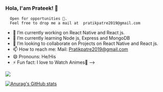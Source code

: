 ### Hola, I'am Prateek! 👋

    
      Open for opportunities 🤞.
      Feel free to drop me a mail at  pratikpatre2019@gmail.com


- 🔭 I’m currently working on React Native and React js.
- 🌱 I’m currently learning  Node js, Express and MongoDB
- 👯 I’m looking to collaborate on Projects on React Native and React js.
- 📫 How to reach me: Mail: Pratikpatre2019@gmail.com
- 😄 Pronouns: He/His
- ⚡ Fun fact: I love to Watch Animes💖
-->
<img src="https://github-readme-stats.vercel.app/api?username=fullsnack-DEV&&show_icons=true&title_color=ffffff&icon_color=bb2acf&text_color=daf7dc&bg_color=151515">

[![Anurag's GitHub stats](https://github-readme-stats.vercel.app/api?username=fullsnack-DEV)](https://github.com/anuraghazra/github-readme-stats)
